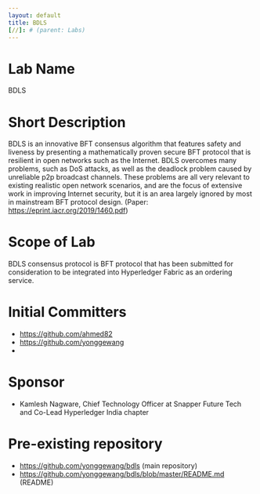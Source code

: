 ```yaml
---
layout: default
title: BDLS
[//]: # (parent: Labs)
---
```

# Lab Name
BDLS

# Short Description
BDLS is an innovative BFT consensus algorithm that features safety and liveness by presenting a mathematically proven secure BFT protocol that is resilient in open networks such as the Internet. BDLS overcomes many problems, such as DoS attacks, as well as the deadlock problem caused by unreliable p2p broadcast channels. These problems are all very relevant to existing realistic open network scenarios, and are the focus of extensive work in improving Internet security, but it is an area largely ignored by most in mainstream BFT protocol design. 
(Paper: https://eprint.iacr.org/2019/1460.pdf)


# Scope of Lab
BDLS consensus protocol is BFT protocol that has been submitted for consideration to be integrated into Hyperledger Fabric as an ordering service. 

# Initial Committers

- https://github.com/ahmed82
- https://github.com/yonggewang
-


# Sponsor
- Kamlesh Nagware, Chief Technology Officer at Snapper Future Tech and Co-Lead Hyperledger India chapter

# Pre-existing repository

- https://github.com/yonggewang/bdls (main repository)
- https://github.com/yonggewang/bdls/blob/master/README.md (README)
 
